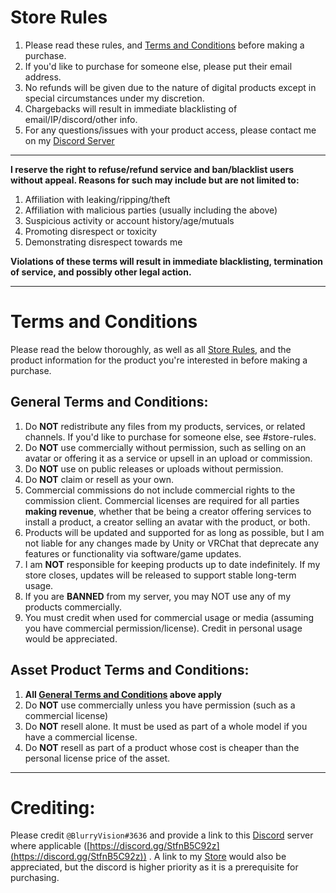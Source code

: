 # Store Rules

1. Please read these rules, and [Terms and Conditions](https://github.com/blurryvision/Resources/blob/main/Terms%20and%20Conditions.md#terms-and-conditions) before making a purchase.
2. If you'd like to purchase for someone else, please put their email address.
3. No refunds will be given due to the nature of digital products except in special circumstances under my discretion.
4. Chargebacks will result in immediate blacklisting of email/IP/discord/other info.
5. For any questions/issues with your product access, please contact me on my [Discord Server](https://discord.gg/StfnB5C92z)

---

**I reserve the right to refuse/refund service and ban/blacklist users without appeal. Reasons for such may include but are not limited to:**
1. Affiliation with leaking/ripping/theft
2. Affiliation with malicious parties (usually including the above)
3. Suspicious activity or account history/age/mutuals
4. Promoting disrespect or toxicity
5. Demonstrating disrespect towards me

**Violations of these terms will result in immediate blacklisting, termination of service, and possibly other legal action.**

---

# Terms and Conditions

Please read the below thoroughly, as well as all [Store Rules](https://github.com/blurryvision/Resources/blob/main/Terms%20and%20Conditions.md#store-rules), and the product information for the product you're interested in before making a purchase.

## General Terms and Conditions:
1. Do **NOT** redistribute any files from my products, services, or related channels. If you'd like to purchase for someone else, see #store-rules.
2. Do **NOT** use commercially without permission, such as selling on an avatar or offering it as a service or upsell in an upload or commission.
3. Do **NOT** use on public releases or uploads without permission.
4. Do **NOT** claim or resell as your own.
5. Commercial commissions do not include commercial rights to the commission client. Commercial licenses are required for all parties **making revenue**, whether that be being a creator offering services to install a product, a creator selling an avatar with the product, or both.
6. Products will be updated and supported for as long as possible, but I am not liable for any changes made by Unity or VRChat that deprecate any features or functionality via software/game updates.
7. I am **NOT** responsible for keeping products up to date indefinitely. If my store closes, updates will be released to support stable long-term usage.
8. If you are **BANNED** from my server, you may NOT use any of my products commercially.
9. You must credit when used for commercial usage or media (assuming you have commercial permission/license). Credit in personal usage would be appreciated.

## Asset Product Terms and Conditions:
1. **All [General Terms and Conditions](https://github.com/blurryvision/Resources/blob/main/Terms%20and%20Conditions.md#general-terms-and-conditions) above apply**
2. Do **NOT** use commercially unless you have permission (such as a commercial license)
3. Do **NOT** resell alone. It must be used as part of a whole model if you have a commercial license.
4. Do **NOT** resell as part of a product whose cost is cheaper than the personal license price of the asset.

---

# Crediting:
Please credit `@BlurryVision#3636` and provide a link to this [Discord](https://discord.gg/StfnB5C92z) server where applicable ([https://discord.gg/StfnB5C92z](https://discord.gg/StfnB5C92z)) . A link to my [Store](https://www.blurry.shop/) would also be appreciated, but the discord is higher priority as it is a prerequisite for purchasing.
